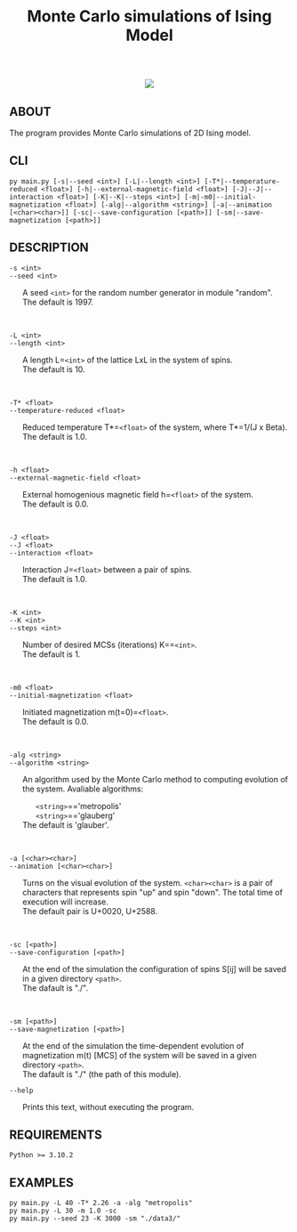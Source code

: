
<h1 align="center"><strong>Monte Carlo simulations of Ising Model</strong></h>

</br>
</br>

![](IsingMCgif.gif)

## ABOUT

The program provides Monte Carlo simulations of 2D Ising model.

## CLI

    py main.py [-s|--seed <int>] [-L|--length <int>] [-T*|--temperature-reduced <float>] [-h|--external-magnetic-field <float>] [-J|--J|--interaction <float>] [-K|--K|--steps <int>] [-m|-m0|--initial-magnetization <float>] [-alg|--algorithm <string>] [-a|--animation [<char><char>]] [-sc|--save-configuration [<path>]] [-sm|--save-magnetization [<path>]]

## DESCRIPTION
`-s <int>`</br>
`--seed <int>`</br>
<div>
  <ul>
    A seed <code>&lt;int&gt;</code> for the random number generator in module "random".</br>
    The default is 1997.
  </ul>
</div>
</br>

`-L <int>`</br>
`--length <int>`</br>
<div>
  <ul>
    A length L=<code>&lt;int&gt;</code> of the lattice LxL in the system of spins.</br>
    The default is 10.
  </ul>
</div>
</br>

`-T* <float>`</br>
`--temperature-reduced <float>`</br>
<div>
  <ul>
    Reduced temperature T*=<code>&lt;float&gt;</code> of the system, where T*=1/(J x Beta).</br>
    The default is 1.0.
  </ul>
</div>
</br>

`-h <float>`</br>
`--external-magnetic-field <float>`</br>
<div>
  <ul>
    External homogenious magnetic field h=<code>&lt;float&gt;</code> of the system.</br>
    The default is 0.0.
  </ul>
</div>
</br>

`-J <float>`</br>
`--J <float>`</br>
`--interaction <float>`</br>
<div>
  <ul>
    Interaction J=<code>&lt;float&gt;</code> between a pair of spins.</br>
    The default is 1.0.
  </ul>
</div>
</br>

`-K <int>`</br>
`--K <int>`</br>
`--steps <int>`</br>
<div>
  <ul>
    Number of desired MCSs (iterations) K==<code>&lt;int&gt;</code>.</br>
    The default is 1.
  </ul>
</div>
</br>

`-m0 <float>`</br>
`--initial-magnetization <float>`</br>
<div>
  <ul>
    Initiated magnetization m(t=0)=<code>&lt;float&gt;</code>.</br>
    The default is 0.0.
  </ul>
</div>
</br>

`-alg <string>`</br>
`--algorithm <string>`</br>
<div>
  <ul>
    An algorithm used by the Monte Carlo method to computing evolution of the system. Avaliable algorithms:</br>
        <div>
        <ul>
            <code>&lt;string&gt;</code>=='metropolis'</br>
            <code>&lt;string&gt;</code>=='glauberg'
        </ul>
        </div>
    The default is 'glauber'.
  </ul>
</div>
</br>

`-a [<char><char>]`</br>
`--animation [<char><char>]`</br>
<div>
  <ul>
    Turns on the visual evolution of the system. <code>&lt;char&gt;&lt;char&gt;</code> is a pair of characters that represents spin "up" and spin "down". The total time of execution will increase.</br>
    The default pair is U+0020, U+2588.
  </ul>
</div>
</br>

`-sc [<path>]`</br>
`--save-configuration [<path>]`</br>
<div>
  <ul>
    At the end of the simulation the configuration of spins S[ij] will be saved in a given directory <code>&lt;path&gt;</code>.</br>
    The dafault is "./".
  </ul>
</div>
</br>

`-sm [<path>]`</br>
`--save-magnetization [<path>]`</br>
<div>
  <ul>
    At the end of the simulation the time-dependent evolution of magnetization m(t) [MCS] of the system will be saved in a given directory <code>&lt;path&gt;</code>.</br>
    The dafault is "./" (the path of this module).
  </ul>
</div>

`--help`</br>
<div>
  <ul>
    Prints this text, without executing the program.
  </ul>
</div>
    
    
## REQUIREMENTS

    Python >= 3.10.2

## EXAMPLES

    py main.py -L 40 -T* 2.26 -a -alg "metropolis"
    py main.py -L 30 -m 1.0 -sc
    py main.py --seed 23 -K 3000 -sm "./data3/"